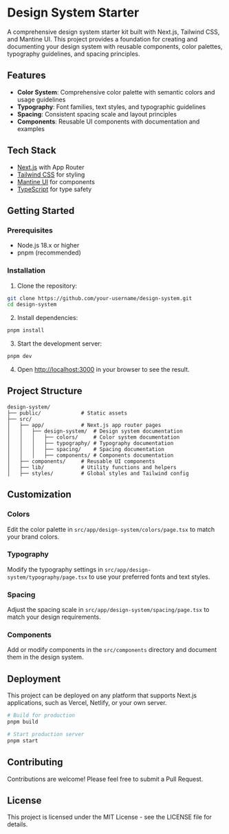 # Design System Starter

A comprehensive design system starter kit built with Next.js, Tailwind CSS, and Mantine UI. This project provides a foundation for creating and documenting your design system with reusable components, color palettes, typography guidelines, and spacing principles.

## Features

- **Color System**: Comprehensive color palette with semantic colors and usage guidelines
- **Typography**: Font families, text styles, and typographic guidelines
- **Spacing**: Consistent spacing scale and layout principles
- **Components**: Reusable UI components with documentation and examples

## Tech Stack

- [Next.js](https://nextjs.org/) with App Router
- [Tailwind CSS](https://tailwindcss.com/) for styling
- [Mantine UI](https://mantine.dev/) for components
- [TypeScript](https://www.typescriptlang.org/) for type safety

## Getting Started

### Prerequisites

- Node.js 18.x or higher
- pnpm (recommended)

### Installation

1. Clone the repository:

```bash
git clone https://github.com/your-username/design-system.git
cd design-system
```

2. Install dependencies:

```bash
pnpm install
```

3. Start the development server:

```bash
pnpm dev
```

4. Open [http://localhost:3000](http://localhost:3000) in your browser to see the result.

## Project Structure

```
design-system/
├── public/             # Static assets
├── src/
│   ├── app/            # Next.js app router pages
│   │   ├── design-system/  # Design system documentation
│   │   │   ├── colors/     # Color system documentation
│   │   │   ├── typography/ # Typography documentation
│   │   │   ├── spacing/    # Spacing documentation
│   │   │   ├── components/ # Components documentation
│   ├── components/     # Reusable UI components
│   ├── lib/            # Utility functions and helpers
│   ├── styles/         # Global styles and Tailwind config
```

## Customization

### Colors

Edit the color palette in `src/app/design-system/colors/page.tsx` to match your brand colors.

### Typography

Modify the typography settings in `src/app/design-system/typography/page.tsx` to use your preferred fonts and text styles.

### Spacing

Adjust the spacing scale in `src/app/design-system/spacing/page.tsx` to match your design requirements.

### Components

Add or modify components in the `src/components` directory and document them in the design system.

## Deployment

This project can be deployed on any platform that supports Next.js applications, such as Vercel, Netlify, or your own server.

```bash
# Build for production
pnpm build

# Start production server
pnpm start
```

## Contributing

Contributions are welcome! Please feel free to submit a Pull Request.

## License

This project is licensed under the MIT License - see the LICENSE file for details.
